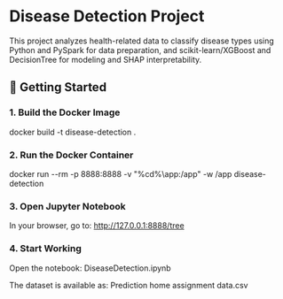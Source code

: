 # Disease Detection Project

This project analyzes health-related data to classify disease types using Python and PySpark for data preparation, and scikit-learn/XGBoost and DecisionTree for modeling and SHAP interpretability.

## 🚀 Getting Started

### 1. Build the Docker Image

docker build -t disease-detection .

### 2. Run the Docker Container
docker run --rm -p 8888:8888 -v "%cd%\app:/app" -w /app disease-detection

### 3. Open Jupyter Notebook
In your browser, go to: http://127.0.0.1:8888/tree

### 4. Start Working
Open the notebook: DiseaseDetection.ipynb

The dataset is available as: Prediction home assignment data.csv

